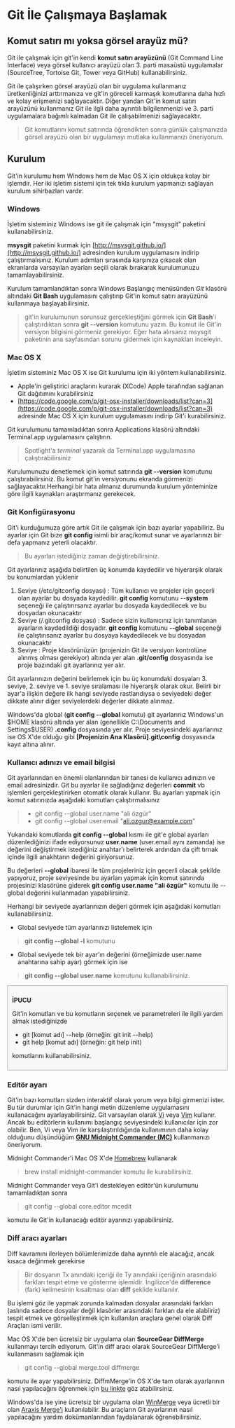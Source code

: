 # Git İle Çalışmaya Başlamak

## Komut satırı mı yoksa görsel arayüz mü?

Git ile çalışmak için git'in kendi **komut satırı arayüzünü** (Git Command Line Interface) veya görsel kullanıcı arayüzü olan 3. parti masaüstü uygulamalar (SourceTree, Tortoise Git, Tower veya GitHub) kullanabilirsiniz.

Git ile çalışırken görsel arayüzü olan bir uygulama kullanmanız üretkenliğinizi arttırmanıza ve git'in göreceli karmaşık komutlarına daha hızlı ve kolay erişmenizi sağlayacaktır. Diğer yandan Git'in komut satırı arayüzünü kullanmanız Git ile ilgli daha ayrıntılı bilgilenmenizi ve 3. parti uygulamalara bağımlı kalmadan Git ile çalışabilmenizi sağlayacaktır.

> Git komutlarını komut satırında öğrendikten sonra günlük çalışmanızda
görsel arayüzü olan bir uygulamayı mutlaka kullanmanızı öneriyorum.

## Kurulum

Git'in kurulumu hem Windows hem de Mac OS X için oldukça kolay bir işlemdir. Her iki işletim sistemi için tek tıkla kurulum yapmanızı sağlayan kurulum sihirbazları vardır.

### Windows
İşletim sisteminiz Windows ise git ile çalışmak için "msysgit" paketini kullanabilirsiniz.

**msysgit** paketini kurmak için [http://msysgit.github.io/](http://msysgit.github.io/) adresinden kurulum uygulamasını indirip çalıştırmalısınız. Kurulum adımları sırasında karşınıza çıkacak olan ekranlarda varsayılan ayarları seçili olarak bırakarak kurulumunuzu tamamlayabilirsiniz.

Kurulum tamamlandıktan sonra Windows Başlangıç menüsünden *Git* klasörü altındaki **Git Bash** uygulamasını çalıştırıp Git'in komut satırı arayüzünü kullanmaya başlayabilirsiniz.

> git'in kurulumunun sorunsuz gerçekleştiğini görmek için **Git Bash**'i çalıştırdıktan sonra **git --version** komutunu yazın. Bu komut ile Git'in versiyon bilgisini görmeniz gerekiyor. Eğer hata alırsanız msysgit paketinin ana sayfasından sorunu gidermek için kaynakları inceleyin.

### Mac OS X

İşletim sisteminiz Mac OS X ise Git kurulumu için iki yöntem kullanabilirsiniz.
* Apple'in geliştirici araçlarını kurarak (XCode) Apple tarafından sağlanan Git dağıtımını kurabilirsiniz
* [https://code.google.com/p/git-osx-installer/downloads/list?can=3](https://code.google.com/p/git-osx-installer/downloads/list?can=3) adresinde Mac OS X için kurulum uygulamasını indirip Git'i kurabilirsiniz.

Git kurulumunu tamamladıktan sonra Applications klasörü altındaki Terminal.app uygulamasını çalıştırın.

> Spotlight'a *terminal* yazarak da Terminal.app uygulamasına çalıştırabilirsiniz

Kurulumunuzu denetlemek için komut satırında **git --version** komutunu çalıştırabilirsiniz. Bu komut git'in versiyonunu ekranda görmenizi sağlayacaktır.Herhangi bir hata almanız durumunda kurulum yönteminize göre ilgili kaynakları araştırmanız gerekecek.

### Git Konfigürasyonu
Git'i kurduğumuza göre artık Git ile çalışmak için bazı ayarlar yapabiliriz. Bu ayarlar için Git bize **git config** isimli bir araç/komut sunar ve ayarlarınızı bir defa yapmanız yeterli olacaktır.

> Bu ayarları istediğiniz zaman değiştirebilirsiniz.

Git ayarlarınız aşağıda belirtilen üç konumda kaydedilir ve hiyerarşik olarak bu konumlardan yüklenir


1. Seviye (/etc/gitconfig dosyası) : Tüm kullanıcı ve projeler için geçerli olan ayarlar bu dosyada kaydedilir. **git config** komutunu **--system** seçeneği ile çalıştırırsanız ayarlar bu dosyada kaydedilecek ve bu dosyadan okunacaktır
2. Seviye (/.gitconfig dosyası) : Sadece sizin kullanıcınız için tanımlanan ayarların kaydedildiği dosyadır. **git config** komutunu **--global** seçeneği ile çalıştırısanız ayarlar bu dosyaya kaydedilecek ve bu dosyadan okunacaktır
3. Seviye : Proje klasörünüzün (projenizin Git ile versiyon kontrolüne alınmış olması gerekiyor) altında yer alan  **.git/config** dosyasında ise proje bazındaki git ayarlarınız yer alır.

Git ayarlarınızın değerini belirlemek için bu üç konumdaki dosyaları 3. seviye, 2. seviye ve 1. seviye sıralaması ile hiyerarşik olarak okur. Belirli bir ayar'a ilişkin değere ilk hangi seviyede rastlandıysa o seviyedeki değer dikkate alınır diğer seviyelerdeki değerler dikkate alınmaz.

Windows'da global (**git config --global** komutu) git ayarlarınız Windows'un $HOME klasörü altında yer alan (genellikle C:\Documents and Settings\$USER) **.config** dosyasında yer alır. Proje seviyesindeki ayarlarınız ise OS X'de olduğu gibi **[Projenizin Ana Klasörü]\.git\config** dosyasında kayıt altına alınır.

### Kullanıcı adınızı ve email bilgisi

Git ayarlarından en önemli olanlarından bir tanesi de kullanıcı adınızın ve email adresinizdir. Git bu ayarlar ile sağladığınız değerleri **commit** vb işlemleri gerçekleştirirken otomatik olarak kullanır. Bu ayarları yapmak için komut satırınızda aşağıdaki komutları çalıştırmalısınız
> * git config --global user.name "ali özgür"
> * git config --global user.email "ali.ozgur@example.com"

Yukarıdaki komutlarda **git config --global** kısmı ile git'e global ayarları düzenlediğinizi ifade ediyorsunuz **user.name** (user.email aynı zamanda) ise değerini değiştirmek istediğiniz anahtar'ı belirterek ardından da çift tırnak içinde ilgili anakhtarın değerini giriyorsunuz.

Bu değerleri **--global** ibaresi ile tüm projeleriniz için geçerli olacak şekilde yapıyoruz, proje seviyesinde bu ayarları yapmak için komut satırında projesinizi klasörüne giderek **git config user.name "ali özgür"** komutu ile --global değerini kullanmadan yapabilirsiniz.

Herhangi bir seviyede ayarlarınızın değeri görmek için aşağıdaki komutları kullanabilirsiniz.

* Global seviyede tüm ayarlarınızı listelemek için
> **git config --global -l** komutunu
* Global seviyede tek bir ayar'ın değerini (örneğimizde user.name anahtarına sahip ayar) görmek için ise
> **git config --global user.name** komutunu kullanabilirsiniz.

<div style="background-color:rgb(247,248,250); padding:10px; marign:10px; border:1px solid darkgrey">
    <p style="font-weight:bold">İPUCU</p>
    <p>Git'in komutları ve bu komutların seçenek ve parametreleri ile ilgili yardım almak istediğinizde
        <ul>
            <li>git [komut adı] --help (örneğin: git init --help)</li>
            <li>git help [komut adı] (örneğin: git help init)</li>
        </ul>
    komutlarını kullanabilirsiniz.
    </p>
</div>

### Editör ayarı
Git'in bazı komutları sizden interaktif olarak yorum veya bilgi girmenizi ister. Bu tür durumlar için Git'in hangi metin düzenleme uygulamasını kullanacağını ayarlayabilirsiniz. Git varsayılan olarak [Vi](http://en.wikipedia.org/wiki/Vi) veya [Vim](http://en.wikipedia.org/wiki/Vim_(text_editor))  kullanır. Ancak bu editörlerin kullanımı başlangıç seviyesindeki kullanıcılar için zor olabilir. Ben, Vi veya Vim ile karşılaştırıldığında kullanımının daha kolay olduğunu düşündüğüm **[GNU Midnight Commander (MC)](https://www.midnight-commander.org/)** kullanmanızı öneriyorum.

Midnight Commander'i Mac OS X'de [Homebrew](http://brew.sh/) kullanarak
> brew install midnight-commander
komutu ile kurabilirsiniz.

Midnight Commander veya Git'i destekleyen editör'ün kurulumunu tamamladıktan sonra

> git config --global core.editor mcedit

komutu ile Git'in kullanacağı editör ayarınızı yapabilirsiniz.

### Diff aracı ayarları

Diff kavramını ilerleyen bölümlerimizde daha ayrıntılı ele alacağız, ancak kısaca değinmek gerekirse

> Bir dosyanın Tx anındaki içeriği ile Ty anındaki içeriğinin arasındaki farkları tespit etme ve gösterme işlemidir. İngilizce'de **difference** (fark) kelimesinin kısaltması olan **diff** şeklide kullanılır.

Bu işlemi göz ile yapmak zorunda kalmadan dosyalar arasındaki farkları (aslında sadece dosyalar değil klasörler arasındaki farkları da ele alabliriz) tespit etmek ve görselleştirmek için kullanılan araçlara genel olarak Diff Araçları ismi verilir.

Mac OS X'de ben ücretsiz bir uygulama olan **SourceGear DiffMerge** kullanmayı tercih ediyorum. Git'in diff aracı olarak SourceGear DiffMerge'i kullanmasını sağlamak için
> git config --global merge.tool diffmerge

komutu ile ayar yapabilirsiniz. DiffmMerge'in OS X'de tam olarak ayarlarının nasıl yapılacağını öğrenmek için [bu linkte](http://twobitlabs.com/2011/08/install-diffmerge-git-mac-os-x/) göz atabilirsiniz.

Windows'da ise yine ücretsiz bir uygulama olan [WinMerge](http://winmerge.org/downloads/) veya ücretli bir olan [Araxis Merge'i](http://www.araxis.com/merge/download.en) kullanılabilir. Bu araçların Git ayarlarının nasıl yapılacağını yardım dokümanlarından faydalanarak öğrenebilirsiniz.



